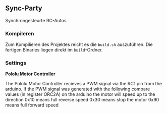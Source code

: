 ## Sync-Party

Synchrongesteurte RC-Autos.

### Kompileren

Zum Kompilieren des Projektes reicht es die `build.sh` auszuführen. Die fertigen Binaries liegen direkt im `build`-Ordner.

### Settings

**Pololu Motor Controller**

The Pololu Motor Controller recieves a PWM signal via the RC1 pin from the arduino. If the PWM signal was generated with the following compare values (in register ORC2A) on the arduino the motor will speed up to the direction
	0x10 means full reverse speed
	0x30 means stop the motor
	0x90 means full forward speed

